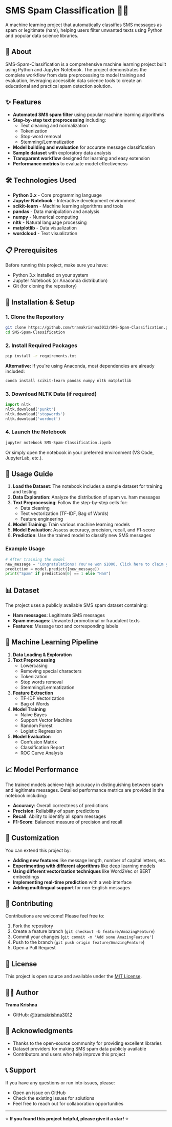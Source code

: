 # SMS Spam Classification 📱🚫

A machine learning project that automatically classifies SMS messages as spam or legitimate (ham), helping users filter unwanted texts using Python and popular data science libraries.

## 🎯 About

SMS-Spam-Classification is a comprehensive machine learning project built using Python and Jupyter Notebook. The project demonstrates the complete workflow from data preprocessing to model training and evaluation, leveraging accessible data science tools to create an educational and practical spam detection solution.

## ✨ Features

- **Automated SMS spam filter** using popular machine learning algorithms
- **Step-by-step text preprocessing** including:
  - Text cleaning and normalization
  - Tokenization
  - Stop-word removal
  - Stemming/Lemmatization
- **Model building and evaluation** for accurate message classification
- **Sample dataset** with exploratory data analysis
- **Transparent workflow** designed for learning and easy extension
- **Performance metrics** to evaluate model effectiveness

## 🛠️ Technologies Used

- **Python 3.x** - Core programming language
- **Jupyter Notebook** - Interactive development environment
- **scikit-learn** - Machine learning algorithms and tools
- **pandas** - Data manipulation and analysis
- **numpy** - Numerical computing
- **nltk** - Natural language processing
- **matplotlib** - Data visualization
- **wordcloud** - Text visualization

## 📋 Prerequisites

Before running this project, make sure you have:

- Python 3.x installed on your system
- Jupyter Notebook (or Anaconda distribution)
- Git (for cloning the repository)

## 🚀 Installation & Setup

### 1. Clone the Repository

```bash
git clone https://github.com/tramakrishna3012/SMS-Spam-Classification.git
cd SMS-Spam-Classification
```

### 2. Install Required Packages

```bash
pip install -r requirements.txt
```

**Alternative:** If you're using Anaconda, most dependencies are already included:

```bash
conda install scikit-learn pandas numpy nltk matplotlib
```

### 3. Download NLTK Data (if required)

```python
import nltk
nltk.download('punkt')
nltk.download('stopwords')
nltk.download('wordnet')
```

### 4. Launch the Notebook

```bash
jupyter notebook SMS-Spam-Classification.ipynb
```

Or simply open the notebook in your preferred environment (VS Code, JupyterLab, etc.).

## 📖 Usage Guide

1. **Load the Dataset**: The notebook includes a sample dataset for training and testing
2. **Data Exploration**: Analyze the distribution of spam vs. ham messages
3. **Text Preprocessing**: Follow the step-by-step cells for:
   - Data cleaning
   - Text vectorization (TF-IDF, Bag of Words)
   - Feature engineering
4. **Model Training**: Train various machine learning models
5. **Model Evaluation**: Assess accuracy, precision, recall, and F1-score
6. **Prediction**: Use the trained model to classify new SMS messages

### Example Usage

```python
# After training the model
new_message = "Congratulations! You've won $1000. Click here to claim your prize!"
prediction = model.predict([new_message])
print("Spam" if prediction[0] == 1 else "Ham")
```

## 📊 Dataset

The project uses a publicly available SMS spam dataset containing:
- **Ham messages**: Legitimate SMS messages
- **Spam messages**: Unwanted promotional or fraudulent texts
- **Features**: Message text and corresponding labels

## 🤖 Machine Learning Pipeline

1. **Data Loading & Exploration**
2. **Text Preprocessing**
   - Lowercasing
   - Removing special characters
   - Tokenization
   - Stop words removal
   - Stemming/Lemmatization
3. **Feature Extraction**
   - TF-IDF Vectorization
   - Bag of Words
4. **Model Training**
   - Naive Bayes
   - Support Vector Machine
   - Random Forest
   - Logistic Regression
5. **Model Evaluation**
   - Confusion Matrix
   - Classification Report
   - ROC Curve Analysis

## 📈 Model Performance

The trained models achieve high accuracy in distinguishing between spam and legitimate messages. Detailed performance metrics are provided in the notebook including:

- **Accuracy**: Overall correctness of predictions
- **Precision**: Reliability of spam predictions
- **Recall**: Ability to identify all spam messages
- **F1-Score**: Balanced measure of precision and recall

## 🔧 Customization

You can extend this project by:

- **Adding new features** like message length, number of capital letters, etc.
- **Experimenting with different algorithms** like deep learning models
- **Using different vectorization techniques** like Word2Vec or BERT embeddings
- **Implementing real-time prediction** with a web interface
- **Adding multilingual support** for non-English messages

## 🤝 Contributing

Contributions are welcome! Please feel free to:

1. Fork the repository
2. Create a feature branch (`git checkout -b feature/AmazingFeature`)
3. Commit your changes (`git commit -m 'Add some AmazingFeature'`)
4. Push to the branch (`git push origin feature/AmazingFeature`)
5. Open a Pull Request

## 📝 License

This project is open source and available under the [MIT License](LICENSE).

## 👨‍💻 Author

**Trama Krishna**
- GitHub: [@tramakrishna3012](https://github.com/tramakrishna3012)

## 🙏 Acknowledgments

- Thanks to the open-source community for providing excellent libraries
- Dataset providers for making SMS spam data publicly available
- Contributors and users who help improve this project

## 📞 Support

If you have any questions or run into issues, please:
- Open an issue on GitHub
- Check the existing issues for solutions
- Feel free to reach out for collaboration opportunities

---

⭐ **If you found this project helpful, please give it a star!** ⭐